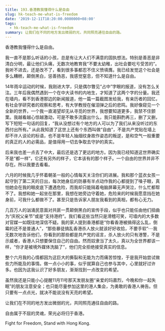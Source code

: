 ```yaml
---
title: 193.香港教我懂得什么是自由
slug: hk-teach-me-what-is-freedom
date: '2019-12-11T18:20:00.0000000+08:00'
tags:
  - hk-teach-me-what-is-freedom
summary: 让我们在不同的地方发出微弱的光，共同照亮通往自由的路。
---
```

香港教我懂得什么是自由。



我一直不是那么听话的小孩，总是有让大人们不满意的固执想法。特别是善恶是非清白分明，最让他们头痛，无数次地教育我“不要太幼稚，出社会要吃亏受苦的”。我听不进去，还是改不了，看到很多事都忍不住义愤填膺。我已经发觉这个社会是多么糟糕，颠倒黑白，惩善扬恶，我感觉窒息，但不知道什么是自由。


14年雨伞运动的时候，我刚进大学，只是偶尔瞥见“占中”字眼的报道，没有怎么关注。三年后我偶然遇到一个在中大读书的内地生，才知道了这两个字的分量。我还在墙内，看不到香港那边的新闻报道，他一篇一篇截图发给我，有亲历者的回忆，有社会学研究者的观察和思考，有大学教授在催泪弹之后的悲鸣。我好像窥见一个全新的世界，一个我一直渴望却无从寻觅的世界，我想要知道更多，我禁不住颤栗。我越看越心惊越激动，可是不敢多流露出什么，我只能斟酌再三，删了又删，写下短短一句话的回复，“我从没想过有个地方的人可以为了我们从来没听过的东西付出所有。”
从此我知道了这世上还有个东西叫做“自由”，不是共产党贴在墙上却不许人谈论的标语，也不是年轻人抽烟纹身故作姿态的叛逆，是和空气一般重要的真正的人的必需品，是值得用一切去争取去守护的真实。


后来我也差一点去了中大，最后还是选了更远的地方。因为我已经知道这世界确实不是“都一样”，它还有另外的样子，它本该有的那个样子。一个自由的世界并非不存在。所以我要去看看。

六月的时候我几乎怀着朝圣一般的心情每天关注你们的进展。我和那个蓝衣女孩一起守到了第二天的日出，每次她身后的防暴有半点动作我的心都提到了嗓子眼，真怕她会在我的眼皮底下遭遇危险，而我却只能隔着电脑屏幕无声哭泣，什么忙都帮不了。我想和她一起坐在那里，我想在她旁边守着她，危险来的时候我愿意挡在她身前，可我什么都做不了。甚至只是告诉家人朋友我看到的真相，都有心无力。

几百万人的汹涌民意面对共匪一贯颠倒黑白的宣传手段，似乎也只能任由他们扭曲为“庆祝父亲节”或是“支持港府”。我们看这些当然只是滑稽可笑，可墙内的大多数对官媒一如既往地深信不疑。我的家人提到香港都是“你看香港被搞得这么乱，倒霉的还不是普通人”，“那些暴徒搞乱香港杀人放火就该好好收拾，不要手软”····我无数次地告诉他们，你看到的那些都是共产党的谣言，杀人放火的只有港警，不是示威者，香港人只想要保住自己的自由。然而奴隶当了太久，真以为全世界都该一样，“你才是被境外媒体洗脑了”，他们完全拒绝接受真实的信息。


整个六月我的心情都因为这巨大的撕裂和无能为力而痛苦惊惶，于是我开始尝试做些力所能及的事情。做一点小小的事，似乎就算自己也参与其中，心里就好过许多。也因为这我认识了好多朋友，渐渐找到一点改变的希望。


虽然我还是只能小心提醒11月11号那天发朋友圈“亲爱的玛嘉烈，今晚和你一起失眠”的朋友注意安全；也只能尽量参加这里的港人集会，为勇敢的香港人祷告。但只要有一点点光，就决不能说没有天亮的希望。

让我们在不同的地方发出微弱的光，共同照亮通往自由的路。

自由属于不屈的灵魂，荣光必将归于香港。

Fight for Freedom, Stand with Hong Kong.
